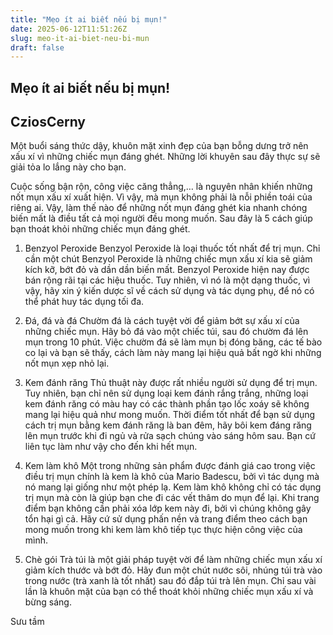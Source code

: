 ```yaml
---
title: "Mẹo ít ai biết nếu bị mụn!"
date: 2025-06-12T11:51:26Z
slug: meo-it-ai-biet-neu-bi-mun
draft: false
---
```


## Mẹo ít ai biết nếu bị mụn!

## CziosCerny

Một buổi sáng thức dậy, khuôn mặt xinh đẹp của bạn bỗng dưng trở nên xấu xí vì những chiếc mụn đáng ghét. Những lời khuyên sau đây thực sự sẽ giải tỏa lo lắng này cho bạn.
 
Cuộc sống bận rộn, công việc căng thẳng,… là nguyên nhân khiến những nốt mụn xấu xí xuất hiện. Vì vậy, mà mụn không phải là nỗi phiền toái của riêng ai. Vậy, làm thế nào để những nốt mụn đáng ghét kia nhanh chóng biến mất là điều tất cả mọi người đều mong muốn. Sau đây là 5 cách giúp bạn thoát khỏi những chiếc mụn đáng ghét.
 
1. Benzyol Peroxide
Benzyol Peroxide là loại thuốc tốt nhất để trị mụn. Chỉ cần một chút Benzyol Peroxide là những chiếc mụn xấu xí kia sẽ giảm kích kỡ, bớt đỏ và dần dần biến mất. Benzyol Peroxide hiện nay được bán rộng rãi tại các hiệu thuốc. Tuy nhiên, vì nó là một dạng thuốc, vì vậy, hãy xin ý kiến dược sĩ về cách sử dụng và tác dụng phụ, để nó có thể phát huy tác dụng tối đa.
 
2. Đá, đá và đá
Chườm đá là cách tuyệt vời để giảm bớt sự xấu xí của những chiếc mụn. Hãy bỏ đá vào một chiếc túi, sau đó chườm đá lên mụn trong 10 phút. Việc chườm đá sẽ làm mụn bị đóng băng, các tế bào co lại và bạn sẽ thấy, cách làm này mang lại hiệu quả bất ngờ khi những nốt mụn xẹp nhỏ lại.
 
3. Kem đánh răng
Thủ thuật này được rất nhiều người sử dụng để trị mụn. Tuy nhiên, bạn chỉ nên sử dụng loại kem đánh rắng trắng, những loại kem đánh răng có màu hay có các thành phần tạo lốc xoáy sẽ không mang lại hiệu quả như mong muốn. Thời điểm tốt nhất để bạn sử dụng cách trị mụn bằng kem đánh răng là ban đêm, hãy bôi kem đáng răng lên mụn trước khi đi ngủ và rửa sạch chúng vào sáng hôm sau. Bạn cứ liên tục làm như vậy cho đến khi hết mụn.
 
4. Kem làm khô
Một trong những sản phẩm được đánh giá cao trong việc điều trị mụn chính là kem là khô của Mario Badescu, bởi vì tác dụng mà nó mang lại giống như một phép lạ. Kem làm khô không chỉ có tác dụng trị mụn mà còn là giúp bạn che đi các vết thâm do mụn để lại. Khi trang điểm bạn không cần phải xóa lớp kem này đi, bởi vì chúng không gây tổn hại gì cả. Hãy cứ sử dụng phấn nền và trang điểm theo cách bạn mong muốn trong khi kem làm khô tiếp tục thực hiện công việc của mình.
 
5. Chè gói
Trà túi là một giải pháp tuyệt vời để làm những chiếc mụn xấu xí giảm kích thước và bớt đỏ. Hãy đun một chút nước sôi, nhúng túi trà vào trong nước (trà xanh là tốt nhất) sau đó đắp túi trà lên mụn. Chỉ sau vài lần là khuôn mặt của bạn có thể thoát khỏi những chiếc mụn xấu xí và bừng sáng.
 
Sưu tầm​